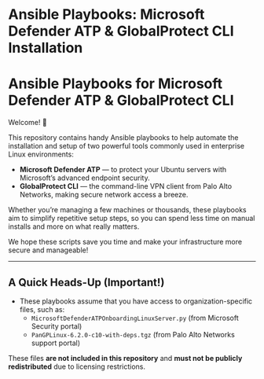 # Ansible Playbooks: Microsoft Defender ATP & GlobalProtect CLI Installation

# Ansible Playbooks for Microsoft Defender ATP & GlobalProtect CLI

Welcome! 🎉

This repository contains handy Ansible playbooks to help automate the installation and setup of two powerful tools commonly used in enterprise Linux environments:

- **Microsoft Defender ATP** — to protect your Ubuntu servers with Microsoft’s advanced endpoint security.
- **GlobalProtect CLI** — the command-line VPN client from Palo Alto Networks, making secure network access a breeze.

Whether you’re managing a few machines or thousands, these playbooks aim to simplify repetitive setup steps, so you can spend less time on manual installs and more on what really matters.

We hope these scripts save you time and make your infrastructure more secure and manageable!

---

## A Quick Heads-Up (Important!)

- These playbooks assume that you have access to organization-specific files, such as:
  - `MicrosoftDefenderATPOnboardingLinuxServer.py` (from Microsoft Security portal)
  - `PanGPLinux-6.2.0-c10-with-deps.tgz` (from Palo Alto Networks support portal)

These files **are not included in this repository** and **must not be publicly redistributed** due to licensing restrictions.

